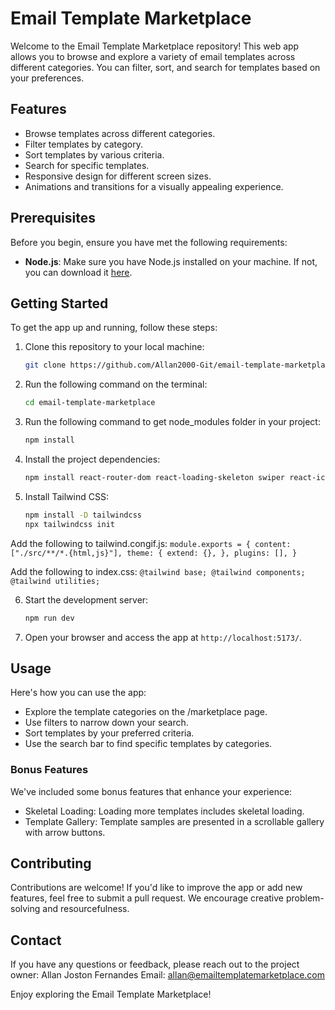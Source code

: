 # Email Template Marketplace

Welcome to the Email Template Marketplace repository! This web app allows you to browse and explore a variety of email templates across different categories. You can filter, sort, and search for templates based on your preferences.

## Features

- Browse templates across different categories.
- Filter templates by category.
- Sort templates by various criteria.
- Search for specific templates.
- Responsive design for different screen sizes.
- Animations and transitions for a visually appealing experience.

## Prerequisites

Before you begin, ensure you have met the following requirements:

- **Node.js**: Make sure you have Node.js installed on your machine. If not, you can download it [here](https://nodejs.org/).

## Getting Started

To get the app up and running, follow these steps:

1. Clone this repository to your local machine:

   ```bash
   git clone https://github.com/Allan2000-Git/email-template-marketplace.git
   
2. Run the following command on the terminal:

   ```bash
   cd email-template-marketplace

3. Run the following command to get node_modules folder in your project:

   ```bash
   npm install

4. Install the project dependencies:

   ```bash
   npm install react-router-dom react-loading-skeleton swiper react-icons @mui/material @emotion/react @emotion/styled

5. Install Tailwind CSS:

   ```bash
   npm install -D tailwindcss
   npx tailwindcss init

  Add the following to tailwind.congif.js:
    `
    module.exports = {
      content: ["./src/**/*.{html,js}"],
      theme: {
        extend: {},
      },
      plugins: [],
    }
    `

  Add the following to index.css:
    `
    @tailwind base;
    @tailwind components;
    @tailwind utilities;
    `
    
6. Start the development server:

   ```bash
   npm run dev

7. Open your browser and access the app at `http://localhost:5173/`.

## Usage
Here's how you can use the app:

- Explore the template categories on the /marketplace page.
- Use filters to narrow down your search.
- Sort templates by your preferred criteria.
- Use the search bar to find specific templates by categories.

### Bonus Features
We've included some bonus features that enhance your experience:

- Skeletal Loading: Loading more templates includes skeletal loading.
- Template Gallery: Template samples are presented in a scrollable gallery with arrow buttons.
  
## Contributing
Contributions are welcome! If you'd like to improve the app or add new features, feel free to submit a pull request. We encourage creative problem-solving and resourcefulness.

## Contact
If you have any questions or feedback, please reach out to the project owner:
Allan Joston Fernandes
Email: allan@emailtemplatemarketplace.com

Enjoy exploring the Email Template Marketplace!
